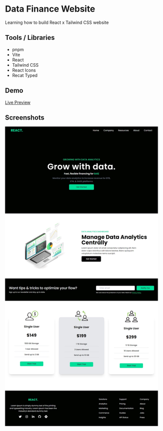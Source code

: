 # Data Finance Website

Learning how to build React x Tailwind CSS website

## Tools / Libraries

- pnpm
- Vite
- React
- Tailwind CSS
- React Icons
- Recat Typed

## Demo

[Live Preview](https://data-finance-website-hassancodess.vercel.app/)

## Screenshots

![Alt text](src/assets/preview.jpeg)
